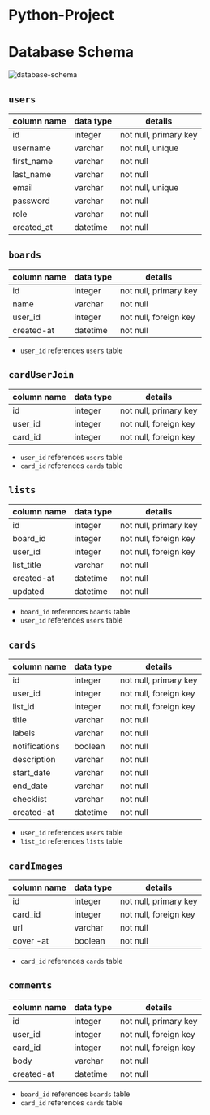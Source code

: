 # Python-Project

# **Database Schema**

![database-schema]

[database-schema]: ../images/Database_Schema.png

## `users`

| column name | data type | details               |
| ----------- | --------- | --------------------- |
| id          | integer   | not null, primary key |
| username    | varchar   | not null, unique      |
| first_name  | varchar   | not null              |
| last_name   | varchar   | not null              |
| email       | varchar   | not null, unique      |
| password    | varchar   | not null              |
| role        | varchar   | not null              |
| created_at  | datetime  | not null              |

## `boards`

| column name | data type | details               |
| ----------- | --------- | --------------------- |
| id          | integer   | not null, primary key |
| name        | varchar   | not null              |
| user_id     | integer   | not null, foreign key |
| created-at  | datetime  | not null              |

- `user_id` references `users` table

## `cardUserJoin`

| column name | data type | details               |
| ----------- | --------- | --------------------- |
| id          | integer   | not null, primary key |
| user_id     | integer   | not null, foreign key |
| card_id     | integer   | not null, foreign key |

- `user_id` references `users` table
- `card_id` references `cards` table

## `lists`

| column name | data type | details               |
| ----------- | --------- | --------------------- |
| id          | integer   | not null, primary key |
| board_id    | integer   | not null, foreign key |
| user_id     | integer   | not null, foreign key |
| list_title  | varchar   | not null              |
| created-at  | datetime  | not null              |
| updated     | datetime  | not null              |

- `board_id` references `boards` table
- `user_id` references `users` table

## `cards`

| column name   | data type | details               |
| ------------- | --------- | --------------------- |
| id            | integer   | not null, primary key |
| user_id       | integer   | not null, foreign key |
| list_id       | integer   | not null, foreign key |
| title         | varchar   | not null              |
| labels        | varchar   | not null              |
| notifications | boolean   | not null              |
| description   | varchar   | not null              |
| start_date    | varchar   | not null              |
| end_date      | varchar   | not null              |
| checklist     | varchar   | not null              |
| created-at    | datetime  | not null              |

- `user_id` references `users` table
- `list_id` references `lists` table

## `cardImages`

| column name | data type | details               |
| ----------- | --------- | --------------------- |
| id          | integer   | not null, primary key |
| card_id     | integer   | not null, foreign key |
| url         | varchar   | not null              |
| cover -at   | boolean   | not null              |

- `card_id` references `cards` table

## `comments`

| column name | data type | details               |
| ----------- | --------- | --------------------- |
| id          | integer   | not null, primary key |
| user_id     | integer   | not null, foreign key |
| card_id     | integer   | not null, foreign key |
| body        | varchar   | not null              |
| created-at  | datetime  | not null              |

- `board_id` references `boards` table
- `card_id` references `cards` table
